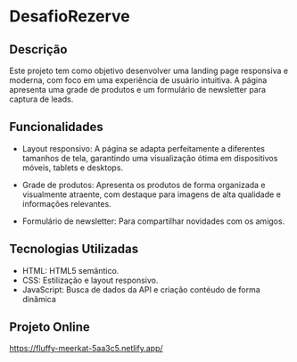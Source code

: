 # DesafioRezerve

## Descrição

Este projeto tem como objetivo desenvolver uma landing page responsiva e moderna, com foco em uma experiência de usuário intuitiva. A página apresenta uma grade de produtos e um formulário de newsletter para captura de leads.

## Funcionalidades

- Layout responsivo: A página se adapta perfeitamente a diferentes tamanhos de tela, garantindo uma visualização ótima em dispositivos móveis, tablets e desktops.

- Grade de produtos: Apresenta os produtos de forma organizada e visualmente atraente, com destaque para imagens de alta qualidade e informações relevantes.

- Formulário de newsletter: Para compartilhar novidades com os amigos.

## Tecnologias Utilizadas

- HTML: HTML5 semântico.
- CSS: Estilização e layout responsivo.
- JavaScript: Busca de dados da API e criação contéudo de forma dinâmica

## Projeto Online

https://fluffy-meerkat-5aa3c5.netlify.app/
